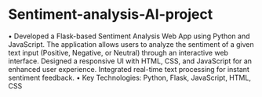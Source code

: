 # Sentiment-analysis-AI-project

•	Developed a Flask-based Sentiment Analysis Web App using Python and JavaScript. The application allows users to analyze the sentiment of a given text input (Positive, Negative, or Neutral) through an interactive web interface. Designed a responsive UI with HTML, CSS, and JavaScript for an enhanced user experience. Integrated real-time text processing for instant sentiment feedback.
•	Key Technologies: Python, Flask, JavaScript, HTML, CSS
